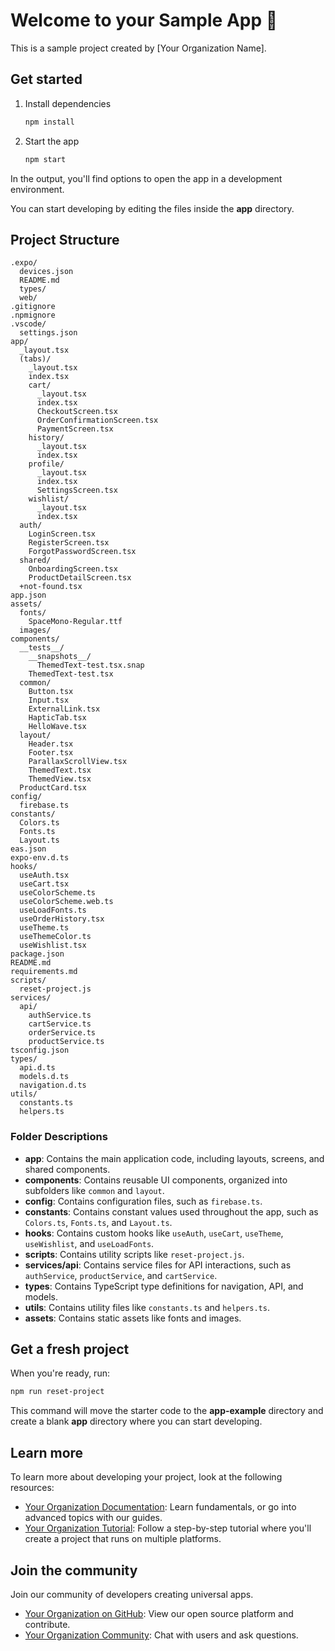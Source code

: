 # Welcome to your Sample App 👋

This is a sample project created by [Your Organization Name].

## Get started

1. Install dependencies

   ```bash
   npm install
   ```

2. Start the app

   ```bash
   npm start
   ```

In the output, you'll find options to open the app in a development environment.

You can start developing by editing the files inside the **app** directory.

## Project Structure

```
.expo/
  devices.json
  README.md
  types/
  web/
.gitignore
.npmignore
.vscode/
  settings.json
app/
  _layout.tsx
  (tabs)/
    _layout.tsx
    index.tsx
    cart/
      _layout.tsx
      index.tsx
      CheckoutScreen.tsx
      OrderConfirmationScreen.tsx
      PaymentScreen.tsx
    history/
      _layout.tsx
      index.tsx
    profile/
      _layout.tsx
      index.tsx
      SettingsScreen.tsx
    wishlist/
      _layout.tsx
      index.tsx
  auth/
    LoginScreen.tsx
    RegisterScreen.tsx
    ForgotPasswordScreen.tsx
  shared/
    OnboardingScreen.tsx
    ProductDetailScreen.tsx
  +not-found.tsx
app.json
assets/
  fonts/
    SpaceMono-Regular.ttf
  images/
components/
  __tests__/
    __snapshots__/
      ThemedText-test.tsx.snap
    ThemedText-test.tsx
  common/
    Button.tsx
    Input.tsx
    ExternalLink.tsx
    HapticTab.tsx
    HelloWave.tsx
  layout/
    Header.tsx
    Footer.tsx
    ParallaxScrollView.tsx
    ThemedText.tsx
    ThemedView.tsx
  ProductCard.tsx
config/
  firebase.ts
constants/
  Colors.ts
  Fonts.ts
  Layout.ts
eas.json
expo-env.d.ts
hooks/
  useAuth.tsx
  useCart.tsx
  useColorScheme.ts
  useColorScheme.web.ts
  useLoadFonts.ts
  useOrderHistory.tsx
  useTheme.ts
  useThemeColor.ts
  useWishlist.tsx
package.json
README.md
requirements.md
scripts/
  reset-project.js
services/
  api/
    authService.ts
    cartService.ts
    orderService.ts
    productService.ts
tsconfig.json
types/
  api.d.ts
  models.d.ts
  navigation.d.ts
utils/
  constants.ts
  helpers.ts
```

### Folder Descriptions

- **app**: Contains the main application code, including layouts, screens, and shared components.
- **components**: Contains reusable UI components, organized into subfolders like `common` and `layout`.
- **config**: Contains configuration files, such as `firebase.ts`.
- **constants**: Contains constant values used throughout the app, such as `Colors.ts`, `Fonts.ts`, and `Layout.ts`.
- **hooks**: Contains custom hooks like `useAuth`, `useCart`, `useTheme`, `useWishlist`, and `useLoadFonts`.
- **scripts**: Contains utility scripts like `reset-project.js`.
- **services/api**: Contains service files for API interactions, such as `authService`, `productService`, and `cartService`.
- **types**: Contains TypeScript type definitions for navigation, API, and models.
- **utils**: Contains utility files like `constants.ts` and `helpers.ts`.
- **assets**: Contains static assets like fonts and images.

## Get a fresh project

When you're ready, run:

```bash
npm run reset-project
```

This command will move the starter code to the **app-example** directory and create a blank **app** directory where you can start developing.

## Learn more

To learn more about developing your project, look at the following resources:

- [Your Organization Documentation](#): Learn fundamentals, or go into advanced topics with our guides.
- [Your Organization Tutorial](#): Follow a step-by-step tutorial where you'll create a project that runs on multiple platforms.

## Join the community

Join our community of developers creating universal apps.

- [Your Organization on GitHub](#): View our open source platform and contribute.
- [Your Organization Community](#): Chat with users and ask questions.
